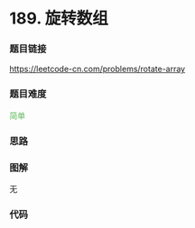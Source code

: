 # 189. 旋转数组

### 题目链接

https://leetcode-cn.com/problems/rotate-array

### 题目难度

<font color=#5CB85C>简单</font>

### 思路



### 图解

无

### 代码

```python
```